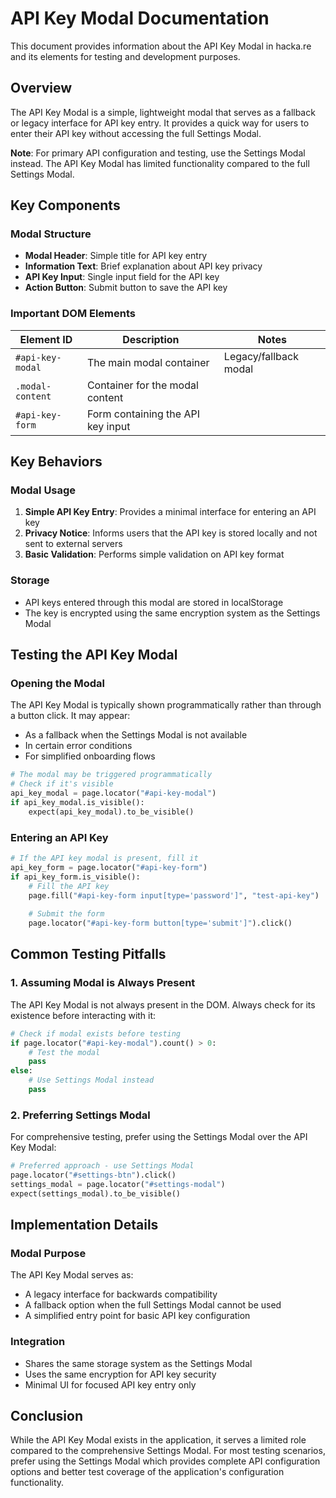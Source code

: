 # API Key Modal Documentation

This document provides information about the API Key Modal in hacka.re and its elements for testing and development purposes.

## Overview

The API Key Modal is a simple, lightweight modal that serves as a fallback or legacy interface for API key entry. It provides a quick way for users to enter their API key without accessing the full Settings Modal.

**Note**: For primary API configuration and testing, use the Settings Modal instead. The API Key Modal has limited functionality compared to the full Settings Modal.

## Key Components

### Modal Structure

- **Modal Header**: Simple title for API key entry
- **Information Text**: Brief explanation about API key privacy
- **API Key Input**: Single input field for the API key
- **Action Button**: Submit button to save the API key

### Important DOM Elements

| Element ID | Description | Notes |
|------------|-------------|-------|
| `#api-key-modal` | The main modal container | Legacy/fallback modal |
| `.modal-content` | Container for the modal content | |
| `#api-key-form` | Form containing the API key input | |

## Key Behaviors

### Modal Usage

1. **Simple API Key Entry**: Provides a minimal interface for entering an API key
2. **Privacy Notice**: Informs users that the API key is stored locally and not sent to external servers
3. **Basic Validation**: Performs simple validation on API key format

### Storage

- API keys entered through this modal are stored in localStorage
- The key is encrypted using the same encryption system as the Settings Modal

## Testing the API Key Modal

### Opening the Modal

The API Key Modal is typically shown programmatically rather than through a button click. It may appear:
- As a fallback when the Settings Modal is not available
- In certain error conditions
- For simplified onboarding flows

```python
# The modal may be triggered programmatically
# Check if it's visible
api_key_modal = page.locator("#api-key-modal")
if api_key_modal.is_visible():
    expect(api_key_modal).to_be_visible()
```

### Entering an API Key

```python
# If the API key modal is present, fill it
api_key_form = page.locator("#api-key-form")
if api_key_form.is_visible():
    # Fill the API key
    page.fill("#api-key-form input[type='password']", "test-api-key")
    
    # Submit the form
    page.locator("#api-key-form button[type='submit']").click()
```

## Common Testing Pitfalls

### 1. Assuming Modal is Always Present

The API Key Modal is not always present in the DOM. Always check for its existence before interacting with it:

```python
# Check if modal exists before testing
if page.locator("#api-key-modal").count() > 0:
    # Test the modal
    pass
else:
    # Use Settings Modal instead
    pass
```

### 2. Preferring Settings Modal

For comprehensive testing, prefer using the Settings Modal over the API Key Modal:

```python
# Preferred approach - use Settings Modal
page.locator("#settings-btn").click()
settings_modal = page.locator("#settings-modal")
expect(settings_modal).to_be_visible()
```

## Implementation Details

### Modal Purpose

The API Key Modal serves as:
- A legacy interface for backwards compatibility
- A fallback option when the full Settings Modal cannot be used
- A simplified entry point for basic API key configuration

### Integration

- Shares the same storage system as the Settings Modal
- Uses the same encryption for API key security
- Minimal UI for focused API key entry only

## Conclusion

While the API Key Modal exists in the application, it serves a limited role compared to the comprehensive Settings Modal. For most testing scenarios, prefer using the Settings Modal which provides complete API configuration options and better test coverage of the application's configuration functionality.